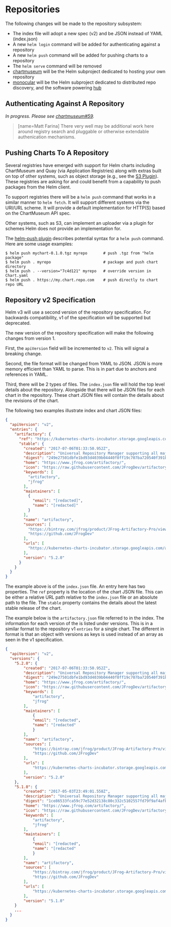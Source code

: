 # Repositories

The following changes will be made to the repository subsystem:

- The index file will adopt a new spec (v2) and be JSON instead of YAML (index.json)
- A new `helm login` command will be added for authenticating against a repository
- A new `helm push` command will be added for pushing charts to a repository
- The `helm serve` command will be removed
- [chartmuseum](https://github.com/helm/chartmuseum) will be the Helm subproject dedicated to hosting your own repository
- [monocular](https://github.com/helm/chartmuseum) will be the Helm subproject dedicated to distributed repo discovery, and the software powering [hub](https://github.com/helm/hub)

## Authenticating Against A Repository

*In progress. Please see [chartmuseum#59](https://github.com/helm/chartmuseum/issues/59).*

> [name=Matt Farina] There very well may be additional work here around registry search and pluggable or otherwise extendable authenication mechanisms.

## Pushing Charts To A Repository

Several registries have emerged with support for Helm charts including
ChartMuseum and Quay (via Application Registries) along with extras built on
top of other systems, such as object storage (e.g., see the [S3
Plugin](https://github.com/hypnoglow/helm-s3)). These registries are asking for
and could benefit from a capability to push packages from the Helm client.

To support registries there will be a `helm push` command that works in a
similar manner to `helm fetch`. It will support different systems via the
URI/URL scheme. It will provide a default implementation for HTTP(S) based on the ChartMuseum API spec.

Other systems, such as S3, can implement an uploader via a plugin for schemes Helm does not
provide an implementation for.

The [helm-push plugin]() describes potential syntax for a `helm push` command. Here are some usage examples:

```
$ helm push mychart-0.1.0.tgz myrepo       # push .tgz from "helm package"
$ helm push . myrepo                       # package and push chart directory
$ helm push . --version="7c4d121" myrepo   # override version in Chart.yaml
$ helm push . https://my.chart.repo.com    # push directly to chart repo URL
```

## Repository v2 Specification

Helm v3 will use a second version of the repository specification. For backwards
compatibility, v1 of the specification will be supported but deprecated.

The new version of the repository specification will make the following changes
from version 1.

First, the `apiVersion` field will be incremented to `v2`. This will signal a
breaking change.

Second, the file format will be changed from YAML to JSON. JSON is more memory
efficient than YAML to parse. This is in part due to anchors and references in
YAML.

Third, there will be 2 types of files. The `index.json` file will hold the top
level details about the repository. Alongside that there will be JSON files for
each chart in the repository. These chart JSON files will contain the details
about the revisions of the chart.

The following two examples illustrate index and chart JSON files:

```json
{
  "apiVersion": "v2",
  "entries": {
    "artifactory": {
      "ref": "https://kubernetes-charts-incubator.storage.googleapis.com/artifactory.json",
      "stable": {
        "created": "2017-07-06T01:33:50.952Z",
        "description": "Universal Repository Manager supporting all major packaging formats,\nbuild tools and CI servers.",
        "digest": "249e27501dbfe1bd93d4039b04440f0ff19c707ba720540f391b5aefa3571455",
        "home": "https://www.jfrog.com/artifactory/",
        "icon": "https://raw.githubusercontent.com/JFrogDev/artifactory-dcos/master/images/jfrog_med.png",
        "keywords": [
          "artifactory",
          "jfrog"
        ],
        "maintainers": [
          {
            "email": "[redacted]",
            "name": "[redacted]"
          }
        ],
        "name": "artifactory",
        "sources": [
          "https://bintray.com/jfrog/product/JFrog-Artifactory-Pro/view",
          "https://github.com/JFrogDev"
        ],
        "urls": [
          "https://kubernetes-charts-incubator.storage.googleapis.com/artifactory-5.2.0.tgz"
        ],
        "version": "5.2.0"
      }
    }
  }
}
```

The example above is of the `index.json` file. An entry here has two properties.
The `ref` property is the location of the chart JSON file. This can be either
a relative URL path relative to the `index.json` file or an absolute path to the
file. The `stable` property contains the details about the latest stable release of the
chart.

The example below is the `artifactory.json` file referred to in the index. The
information for each version of the is listed under versions. This is in a similar
format to the repository v1 `entries` for a single chart. The different in format
is that an object with versions as keys is used instead of an array as seen in
the v1 specification.

```json
{
  "apiVersion": "v2",
  "versions": {
    "5.2.0": {
        "created": "2017-07-06T01:33:50.952Z",
        "description": "Universal Repository Manager supporting all major packaging formats,\nbuild tools and CI servers.",
        "digest": "249e27501dbfe1bd93d4039b04440f0ff19c707ba720540f391b5aefa3571455",
        "home": "https://www.jfrog.com/artifactory/",
        "icon": "https://raw.githubusercontent.com/JFrogDev/artifactory-dcos/master/images/jfrog_med.png",
        "keywords": [
            "artifactory",
            "jfrog"
        ],
        "maintainers": [
            {
            "email": "[redacted",
            "name": "[redacted"
            }
        ],
        "name": "artifactory",
        "sources": [
            "https://bintray.com/jfrog/product/JFrog-Artifactory-Pro/view",
            "https://github.com/JFrogDev"
        ],
        "urls": [
            "https://kubernetes-charts-incubator.storage.googleapis.com/artifactory-5.2.0.tgz"
        ],
        "version": "5.2.0"
    },
    "5.1.0": {
        "created": "2017-05-03T23:49:01.558Z",
        "description": "Universal Repository Manager supporting all major packaging formats,\nbuild tools and CI servers.",
        "digest": "1ce86533fca59c77e52d32138c80c332c5102557fd79f9af4afbbd7e93b9f105",
        "home": "https://www.jfrog.com/artifactory/",
        "icon": "https://raw.githubusercontent.com/JFrogDev/artifactory-dcos/master/images/jfrog_med.png",
        "keywords": [
            "artifactory",
            "jfrog"
        ],
        "maintainers": [
            {
            "email": "[redacted",
            "name": "[redacted"
            }
        ],
        "name": "artifactory",
        "sources": [
            "https://bintray.com/jfrog/product/JFrog-Artifactory-Pro/view",
            "https://github.com/JFrogDev"
        ],
        "urls": [
            "https://kubernetes-charts-incubator.storage.googleapis.com/artifactory-5.1.0.tgz"
        ],
        "version": "5.1.0"
    }
    ...
  }
}
```
